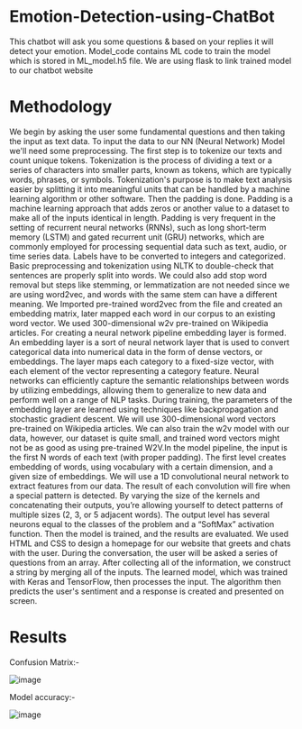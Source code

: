 # Emotion-Detection-using-ChatBot
This chatbot will ask you some questions & based on your replies it will detect your emotion.
Model_code contains ML code to train the model which is stored in ML_model.h5 file. We are using flask to link trained model to our chatbot website 
# Methodology
We begin by asking the user some fundamental questions and then taking the input as text data. To input the data to our NN (Neural Network) Model we'll need some preprocessing. The first step is to tokenize our texts and count unique tokens. Tokenization is the process of dividing a text or a series of characters into smaller parts, known as tokens, which are typically words, phrases, or symbols. Tokenization's purpose is to make text analysis easier by splitting it into meaningful units that can be handled by a machine learning algorithm or other software. Then the padding is done. Padding is a machine learning approach that adds zeros or another value to a dataset to make all of the inputs identical in length. Padding is very frequent in the setting of recurrent neural networks (RNNs), such as long short-term memory (LSTM) and gated recurrent unit (GRU) networks, which are commonly employed for processing sequential data such as text, audio, or time series data. Labels have to be converted to integers and categorized. 
Basic preprocessing and tokenization using NLTK to double-check that sentences are properly split into words. We could also add stop word removal but steps like stemming, or lemmatization are not needed since we are using word2vec, and words with the same stem can have a different meaning. We Imported pre-trained word2vec from the file and created an embedding matrix, later mapped each word in our corpus to an existing word vector. We used 300-dimensional w2v pre-trained on Wikipedia articles. For creating a neural network pipeline embedding layer is formed. An embedding layer is a sort of neural network layer that is used to convert categorical data into numerical data in the form of dense vectors, or embeddings. The layer maps each category to a fixed-size vector, with each element of the vector representing a category feature. Neural networks can efficiently capture the semantic relationships between words by utilizing embeddings, allowing them to generalize to new data and perform well on a range of NLP tasks. During training, the parameters of the embedding layer are learned using techniques like backpropagation and stochastic gradient descent. We will use 300-dimensional word vectors pre-trained on Wikipedia articles. We can also train the w2v model with our data, however, our dataset is quite small, and trained word vectors might not be as good as using pre-trained W2V.In the model pipeline, the input is the first N words of each text (with proper padding). The first level creates embedding of words, using vocabulary with a certain dimension, and a given size of embeddings. We will use a 1D convolutional neural network to extract features from our data. The result of each convolution will fire when a special pattern is detected. By varying the size of the kernels and concatenating their outputs, you’re allowing yourself to detect patterns of multiple sizes (2, 3, or 5 adjacent words). The output level has several neurons equal to the classes of the problem and a “SoftMax” activation function. Then the model is trained, and the results are evaluated. 
We used HTML and CSS to design a homepage for our website that greets and chats with the user. During the conversation, the user will be asked a series of questions from an array. After collecting all of the information, we construct a string by merging all of the inputs. The learned model, which was trained with Keras and TensorFlow, then processes the input. The algorithm then predicts the user's sentiment and a response is created and presented on screen. 

# Results
Confusion Matrix:-

![image](https://github.com/Aniee2002/Emotion-Detection-using-ChatBot/assets/88838805/5a94b9dc-c0b3-4f30-8bf2-2bb2159284f6)

Model accuracy:-

![image](https://github.com/Aniee2002/Emotion-Detection-using-ChatBot/assets/88838805/758290ec-573c-4fa6-983f-93dc302a53d4)
